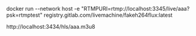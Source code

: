 docker run --network host -e "RTMPURI=rtmp://localhost:3345/live/aaa?psk=rtmptest" registry.gitlab.com/livemachine/fakeh264flux:latest

http://localhost:3434/hls/aaa.m3u8